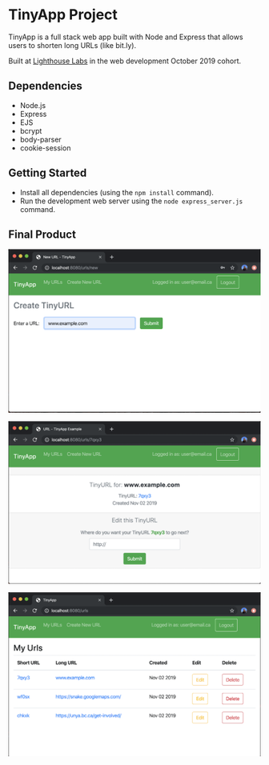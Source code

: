 # TinyApp Project

TinyApp is a full stack web app built with Node and Express that allows users to shorten long URLs (like bit.ly). 

Built at [Lighthouse Labs](https://www.lighthouselabs.ca/) in the web development October 2019 cohort.

## Dependencies

- Node.js
- Express
- EJS
- bcrypt
- body-parser
- cookie-session

## Getting Started

- Install all dependencies (using the `npm install` command).
- Run the development web server using the `node express_server.js` command.

## Final Product

!["Screenshot of Create New URL page"](https://github.com/vkro/tinyapp/blob/master/docs/create-new-url.png)

!["Screenshot of TinyURL page"](https://github.com/vkro/tinyapp/blob/master/docs/tiny-url-page.png)

!["Screenshot of URLs index page"](https://github.com/vkro/tinyapp/blob/master/docs/urls-index-page.png)


